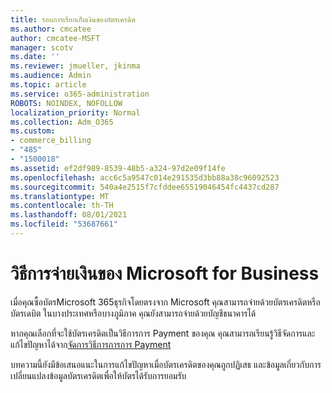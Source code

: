 ```yaml
---
title: รอบการเรียกเก็บเงินของบัตรเครดิต
ms.author: cmcatee
author: cmcatee-MSFT
manager: scotv
ms.date: ''
ms.reviewer: jmueller, jkinma
ms.audience: Admin
ms.topic: article
ms.service: o365-administration
ROBOTS: NOINDEX, NOFOLLOW
localization_priority: Normal
ms.collection: Adm_O365
ms.custom:
- commerce_billing
- "485"
- "1500018"
ms.assetid: ef2df989-8539-48b5-a324-97d2e09f14fe
ms.openlocfilehash: acc6c5a9547c014e291535d3bb88a38c96092523
ms.sourcegitcommit: 540a4e2515f7cfddee65519046454fc4437cd287
ms.translationtype: MT
ms.contentlocale: th-TH
ms.lasthandoff: 08/01/2021
ms.locfileid: "53687661"
---
```

# <a name="payment-methods-for-microsoft-for-business"></a>วิธีการจ่ายเงินของ Microsoft for Business

เมื่อคุณซื้อบัตรMicrosoft 365ธุรกิจโดยตรงจาก Microsoft คุณสามารถจ่ายด้วยบัตรเครดิตหรือบัตรเดบิต ในบางประเทศหรือบางภูมิภาค คุณยังสามารถจ่ายด้วยบัญชีธนาคารได้
  
หากคุณเลือกที่จะใช้บัตรเครดิตเป็นวิธีการการ Payment ของคุณ คุณสามารถเรียนรู้วิธีจัดการและแก้ไขปัญหาได้จาก[จัดการวิธีการการการ Payment](/microsoft-365/commerce/billing-and-payments/manage-payment-methods)
  
บทความนี้ยังมีข้อเสนอแนะในการแก้ไขปัญหาเมื่อบัตรเครดิตของคุณถูกปฏิเสธ และข้อมูลเกี่ยวกับการเปลี่ยนแปลงข้อมูลบัตรเครดิตเพื่อให้บัตรได้รับการยอมรับ